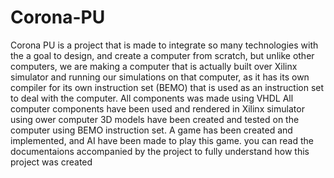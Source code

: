 # Corona-PU
Corona PU is a project that is made to integrate so many technologies with the a goal to design, and create a computer from scratch, but unlike other computers, we are making a computer that is actually built over Xilinx simulator and running our simulations on that computer, as it has its own compiler for its own instruction set (BEMO) that is used as an instruction set to deal with the computer.
All components was made using VHDL
All computer components have been used and rendered in Xilinx simulator using ower computer
3D models have been created and tested on the computer using BEMO instruction set.
A game has been created and implemented, and AI have been made to play this game.
you can read the documentaions accompanied by the project to fully understand how this project was created
